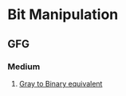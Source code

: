 # Bit Manipulation

## GFG

### Medium
1. [Gray to Binary equivalent](https://www.geeksforgeeks.org/problems/gray-to-binary-equivalent-1587115620/1)
